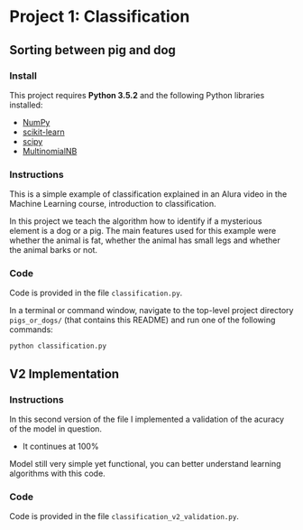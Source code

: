 # Project 1: Classification
## Sorting between pig and dog

### Install

This project requires **Python 3.5.2** and the following Python libraries installed:

- [NumPy](http://www.numpy.org/)
- [scikit-learn](http://scikit-learn.org/stable/)
- [scipy](https://www.scipy.org/)
- [MultinomialNB](http://scikit-learn.org/stable/modules/generated/sklearn.naive_bayes.MultinomialNB.html/)

### Instructions

This is a simple example of classification explained in an Alura video in the Machine Learning course, introduction to classification.

In this project we teach the algorithm how to identify if a mysterious element is a dog or a pig. The main features used for this example were whether the animal is fat, whether the animal has small legs and whether the animal barks or not.

### Code

Code is provided in the file `classification.py`.

In a terminal or command window, navigate to the top-level project directory `pigs_or_dogs/` (that contains this README) and run one of the following commands:

```python classification.py```

## V2 Implementation

### Instructions

In this second version of the file I implemented a validation of the acuracy of the model in question.

- It continues at 100%

Model still very simple yet functional, you can better understand learning algorithms with this code.

### Code

Code is provided in the file `classification_v2_validation.py`.